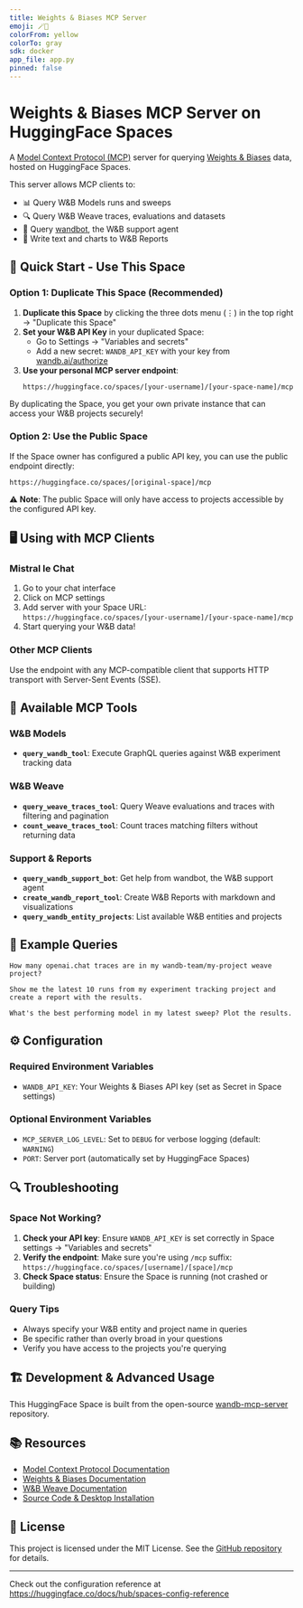 ```yaml
---
title: Weights & Biases MCP Server
emoji: 🪄🐝
colorFrom: yellow
colorTo: gray
sdk: docker
app_file: app.py
pinned: false
---
```


# Weights & Biases MCP Server on HuggingFace Spaces

A [Model Context Protocol (MCP)](https://modelcontextprotocol.io/) server for querying [Weights & Biases](https://www.wandb.ai/) data, hosted on HuggingFace Spaces.

This server allows MCP clients to:
- 📊 Query W&B Models runs and sweeps
- 🔍 Query W&B Weave traces, evaluations and datasets  
- 🤖 Query [wandbot](https://github.com/wandb/wandbot), the W&B support agent
- 📝 Write text and charts to W&B Reports

## 🚀 Quick Start - Use This Space

### Option 1: Duplicate This Space (Recommended)

1. **Duplicate this Space** by clicking the three dots menu (⋮) in the top right → "Duplicate this Space"
2. **Set your W&B API Key** in your duplicated Space:
   - Go to Settings → "Variables and secrets"
   - Add a new secret: `WANDB_API_KEY` with your key from [wandb.ai/authorize](https://wandb.ai/authorize)
3. **Use your personal MCP server endpoint**:
   ```
   https://huggingface.co/spaces/[your-username]/[your-space-name]/mcp
   ```

By duplicating the Space, you get your own private instance that can access your W&B projects securely!

### Option 2: Use the Public Space

If the Space owner has configured a public API key, you can use the public endpoint directly:
```
https://huggingface.co/spaces/[original-space]/mcp
```

⚠️ **Note**: The public Space will only have access to projects accessible by the configured API key.

## 🖥️ Using with MCP Clients

### Mistral le Chat
1. Go to your chat interface
2. Click on MCP settings
3. Add server with your Space URL: `https://huggingface.co/spaces/[your-username]/[your-space-name]/mcp`
4. Start querying your W&B data!

### Other MCP Clients
Use the endpoint with any MCP-compatible client that supports HTTP transport with Server-Sent Events (SSE).

## 🔧 Available MCP Tools

### W&B Models
- **`query_wandb_tool`**: Execute GraphQL queries against W&B experiment tracking data

### W&B Weave  
- **`query_weave_traces_tool`**: Query Weave evaluations and traces with filtering and pagination
- **`count_weave_traces_tool`**: Count traces matching filters without returning data

### Support & Reports
- **`query_wandb_support_bot`**: Get help from wandbot, the W&B support agent
- **`create_wandb_report_tool`**: Create W&B Reports with markdown and visualizations
- **`query_wandb_entity_projects`**: List available W&B entities and projects

## 📝 Example Queries

```
How many openai.chat traces are in my wandb-team/my-project weave project?
```

```
Show me the latest 10 runs from my experiment tracking project and create a report with the results.
```

```
What's the best performing model in my latest sweep? Plot the results.
```

## ⚙️ Configuration

### Required Environment Variables
- `WANDB_API_KEY`: Your Weights & Biases API key (set as Secret in Space settings)

### Optional Environment Variables
- `MCP_SERVER_LOG_LEVEL`: Set to `DEBUG` for verbose logging (default: `WARNING`)
- `PORT`: Server port (automatically set by HuggingFace Spaces)

## 🔍 Troubleshooting

### Space Not Working?
1. **Check your API key**: Ensure `WANDB_API_KEY` is set correctly in Space settings → "Variables and secrets"
2. **Verify the endpoint**: Make sure you're using `/mcp` suffix: `https://huggingface.co/spaces/[username]/[space]/mcp`
3. **Check Space status**: Ensure the Space is running (not crashed or building)

### Query Tips
- Always specify your W&B entity and project name in queries
- Be specific rather than overly broad in your questions
- Verify you have access to the projects you're querying

## 🏗️ Development & Advanced Usage

This HuggingFace Space is built from the open-source [wandb-mcp-server](https://github.com/wandb/wandb-mcp-server) repository.

## 📚 Resources

- [Model Context Protocol Documentation](https://modelcontextprotocol.io/)
- [Weights & Biases Documentation](https://docs.wandb.ai/)
- [W&B Weave Documentation](https://weave-docs.wandb.ai/)
- [Source Code & Desktop Installation](https://github.com/wandb/wandb-mcp-server)

## 📄 License

This project is licensed under the MIT License. See the [GitHub repository](https://github.com/wandb/wandb-mcp-server) for details.

---

Check out the configuration reference at https://huggingface.co/docs/hub/spaces-config-reference